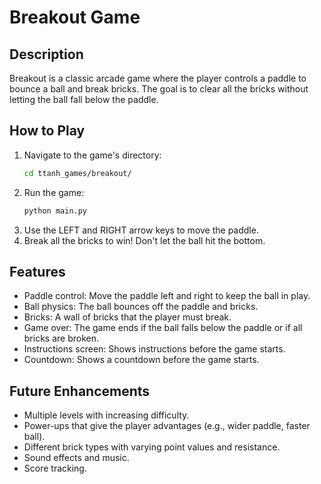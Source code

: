 # Breakout Game

## Description
Breakout is a classic arcade game where the player controls a paddle to bounce a ball and break bricks. The goal is to clear all the bricks without letting the ball fall below the paddle.

## How to Play

1.  Navigate to the game's directory:
    ```bash
    cd ttanh_games/breakout/
    ```
2.  Run the game:
    ```bash
    python main.py
    ```
3.  Use the LEFT and RIGHT arrow keys to move the paddle.
4.  Break all the bricks to win! Don't let the ball hit the bottom.

## Features

*   Paddle control: Move the paddle left and right to keep the ball in play.
*   Ball physics: The ball bounces off the paddle and bricks.
*   Bricks: A wall of bricks that the player must break.
*   Game over: The game ends if the ball falls below the paddle or if all bricks are broken.
*   Instructions screen: Shows instructions before the game starts.
*   Countdown: Shows a countdown before the game starts.

## Future Enhancements

*   Multiple levels with increasing difficulty.
*   Power-ups that give the player advantages (e.g., wider paddle, faster ball).
*   Different brick types with varying point values and resistance.
*   Sound effects and music.
*   Score tracking.
